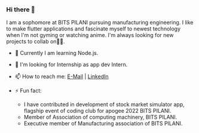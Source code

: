### Hi there 👋


I am a sophomore at BITS PILANI pursuing manufacturing engineering. I like to make flutter applications and fascinate myself to newest technology when I'm not gyming or watching anime. I'm always looking for new projects to collab on✌🏻.


- 🌱  Currently I am learning Node.js. 

- 👯   I'm looking for Internship as app dev Intern.

- 📫   How to reach me: [E-Mail](mailto:bhansalichayan@gmail.com) | [LinkedIn](https://www.linkedin.com/in/chayan-bhansali-0501b6234/) 

- ⚡  Fun fact: 
     - I have contributed in development of stock market simulator app, flagship event of coding club for apogee        2022 BITS PILANI.  
     - Member of Association of computing machinery, BITS PILANI.
     - Executive member of Manufacturing association of BITS PILANI.

